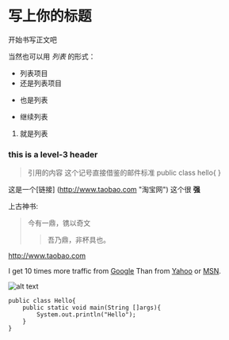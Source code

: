 写上你的标题
=============

开始书写正文吧

当然也可以用 *列表* 的形式：
* 列表项目
* 还是列表项目
+ 也是列表
- 继续列表
1. 就是列表

### this is a level-3 header ###
>    引用的内容
>    这个记号直接借鉴的邮件标准
    public class hello{
    }

这是一个[链接] (http://www.taobao.com "淘宝网")
这个很 **强**

上古神书:
>   今有一鼎，镌以奇文
>   >   吾乃鼎，非杯具也。

<http://www.taobao.com>

I get 10 times more traffic from [Google][1] Than from [Yahoo][2] or [MSN][3].

[1]:http://www.google.com/ "Google"
[2]:http://search.yahoo.com/ "Yahoo Search"
[3]:http://search.smn.com/ "MSN Search"

![alt text](https://secure.gravatar.com/avatar/89bbfb169f008b30a569c2de6b3e62f7?s=140&d=https://a248.e.akamai.net/assets.github.com%2Fimages%2Fgravatars%2Fgravatar-user-420.png "title")

    public class Hello{
        public static void main(String []args){
            System.out.println("Hello");
        }    
    }
